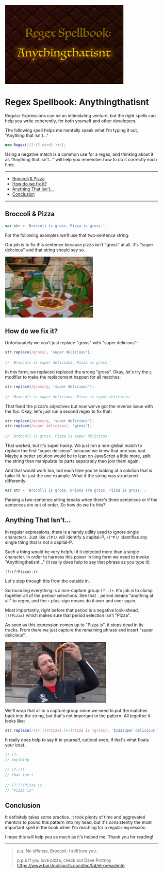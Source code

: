 
<img src="../_images/regex-spellbook/anythingthatisnt-cover.png" alt="Regex Spell Book: Anythingthatisnt" height="260px"/>

# Regex Spellbook: Anythingthatisnt

Regular Expressions can be an intimidating venture, but the right spells can help you write coherently, for both yourself and other developers.

The following spell helps me mentally speak what I'm typing it out, "Anything that isn't..."

```JavaScript
new Regex(/(?:(?!word).)+/);
```

Using a negative match is a common use for a regex, and thinking about it as "Anything that isn't..." will help you remember how to do it correctly each time.

* * **

<!-- MarkdownTOC -->

- [Broccoli &amp; Pizza](#broccoli-amp-pizza)
- [How do we fix it?](#how-do-we-fix-it)
- [Anything That Isn't...](#anything-that-isnt)
- [Conclusion](#conclusion)

<!-- /MarkdownTOC -->

* * **

## Broccoli & Pizza

```JavaScript
var str = 'Broccoli is gross. Pizza is gross.';
```

For the following examples we'll use that two-sentence string.

Our job is to fix this sentence because pizza isn't "gross" at all. It's "super delicious" and that string should say so.

<img src="../_images/regex-spellbook/pizzas-not-gross.png" height="200px" />

## How do we fix it?

Unfortunately we can't just replace "gross" with "super delicious":

```JavaScript
str.replace(/gross/, 'super delicious');

// 'Broccoli is super delicious. Pizza is gross.'
```

In this form, we replaced replaced the wrong "gross". Okay, let's try the `g` modifier to make the replacement happen for all matches:

```JavaScript
str.replace(/gross/g, 'super delicious');

// 'Broccoli is super delicious. Pizza is super delicious.'
```

That fixed the pizza's adjectives but now we've got the reverse issue with the fox. Okay, let's just run a second regex to fix that:

```JavaScript
str.replace(/gross/g, 'super delicious');
str.replace(/super delicious/, 'gross');

// 'Broccoli is gross. Pizza is super delicious.'
```

That worked, but it's super hacky. We just ran a non-global match to replace the first "super delicious" because we knew that one was bad. Maybe a better solution would be to lean on JavaScript a little more, split the string then manipulate its parts separately then join them again.

And that would work too, but each time you're looking at a solution that is tailor fit for just the one example. What if the string was structured differently:

```JavaScript
var str = 'Brocolli is gross. Onions are gross. Pizza is gross.';
```

Parsing a two-sentence string breaks when there's three sentences or if the sentences are out of order. So how do we fix this?

## Anything That Isn't...

In regular expressions, there is a handy utility used to ignore single characters. Just like `/[P]/` will identify a capital-P, `/[^P]/` identifies any single thing that is not a capital-P.

Such a thing would be very helpful if it detected more than a single character. In order to harness this power in long form we need to invoke "Anythingthatisnt..." (it really does help to say that phrase as you type it).

`(?:(?!Pizza).)+`

Let's step through this from the outside in.

Surrounding everything is a non-capture group `(?:.)+`. It's job is to clump together all of the period-selections. See that `.` period means "anything at all" to regex, and the `+` plus-sign means do it over and over again.

Most importantly, right before that period is a negative look-ahead, `(?!Pizza)` which makes sure that period selection isn't "Pizza".

As soon as this expression comes up to "Pizza is", it stops dead in its tracks. From there we just capture the remaining phrase and insert "super delicious".

<img src="../_images/regex-spellbook/pizzas-super-delicious.png" height="200px" />

We'll wrap that all in a capture group since we need to put the matches back into the string, but that's not important to the pattern. All together it looks like:

```JavaScript
str.replace(/((?:(?!Pizza).)+)(Pizza is )gross/, '$1$2super delicious');
```

It really does help to say it to yourself, outloud even, if that's what floats your boat.

```JavaScript
// (?:
// anything

// (?:(?!
// that isn't

// (?:(?!Pizza is
// "Pizza is"
```

## Conclusion

It definitely takes some practice. It took plenty of time and aggrevated mentors to pound this pattern into my head, but it's consistently the most important spell in the book when I'm reaching for a regular expression.

I hope this will help you as much as it's helped me. Thank you for reading!

* * *

> p.s. No offense, Broccoli. I still love you.
>
> p.p.s If you love pizza, check out Dave Portnoy https://www.barstoolsports.com/bio/54/el-presidente
